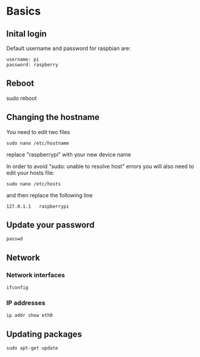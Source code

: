 # Basics

## Inital login
Default username and password for raspbian are:
```
username: pi
password: raspberry
```
## Reboot
sudo reboot

## Changing the hostname
You need to edit two files
```
sudo nano /etc/hostname
```
replace "raspberrypi" with your new device name

In order to avoid "sudo: unable to resolve host" errors you will also need to edit your hosts file:
```
sudo nano /etc/hosts
```
and then replace the following line
```
127.0.1.1	raspberrypi
```

## Update your password
```
passwd
```

## Network
### Network interfaces
```
ifconfig
```
### IP addresses
```
ip addr show eth0
```
## Updating packages
```
sudo apt-get update
```
